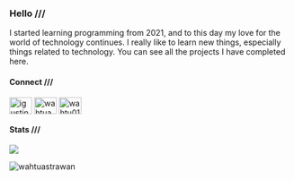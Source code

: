 ### Hello ///


<p align="left">I started learning programming from 2021, and to this day my love for the world of technology continues. I really like to learn new things, especially things related to technology. You can see all the projects I have completed here.</p>


#### Connect ///
<p align="left">
<a href="https://www.linkedin.com/in/i-gusti-ngurah-putu-astrawan/" target="_blank"><img align="center" src="https://raw.githubusercontent.com/rahuldkjain/github-profile-readme-generator/master/src/images/icons/Social/linked-in-alt.svg" alt="igustingurahputuastrawan" height="30" width="40" /></a>
<a href="https://www.leetcode.com/wahtuastrawan" target="_blank"><img align="center" src="https://raw.githubusercontent.com/rahuldkjain/github-profile-readme-generator/master/src/images/icons/Social/leet-code.svg" alt="wahtuastrawan" height="30" width="40" /></a>
<a href="http://t.me/wahtu01" target="_blank"><img align="center" src="https://upload.wikimedia.org/wikipedia/commons/8/82/Telegram_logo.svg" alt="wahtu01" height="30" width="40" /></a>
</p>


#### Stats ///
![](https://github-readme-streak-stats.herokuapp.com/?user=WahtuAstrawan&theme=tokyonight&hide_border=false)<br/>
<p align="left"> <img src="https://komarev.com/ghpvc/?username=wahtuastrawan&label=Profile%20views&color=0e75b6&style=flat" alt="wahtuastrawan" /></p>
